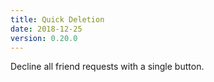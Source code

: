 ```yaml
---
title: Quick Deletion
date: 2018-12-25
version: 0.20.0
---
```


Decline all friend requests with a single button.
